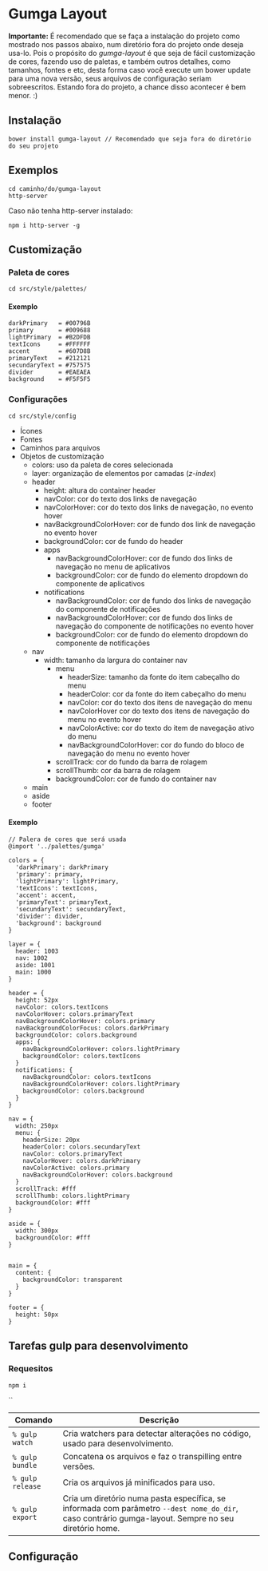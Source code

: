 # Gumga Layout

**Importante:**
É recomendado que se faça a instalação do projeto como mostrado nos passos abaixo, num diretório fora do projeto onde deseja usa-lo.
Pois o propósito do *gumga-layout* é que seja de fácil customização de cores, fazendo uso de paletas, e também outros detalhes, como tamanhos, fontes e etc, desta forma caso você execute um bower update para uma nova versão, seus arquivos de configuração seriam sobreescritos.
Estando fora do projeto, a chance disso acontecer é bem menor. :)

## Instalação
```
bower install gumga-layout // Recomendado que seja fora do diretório do seu projeto
```

## Exemplos
```
cd caminho/do/gumga-layout
http-server
```

Caso não tenha http-server instalado:
```
npm i http-server -g
```

## Customização

### Paleta de cores
```
cd src/style/palettes/
```
#### Exemplo
```
darkPrimary   = #00796B
primary       = #009688
lightPrimary  = #B2DFDB
textIcons     = #FFFFFF
accent        = #607D8B
primaryText   = #212121
secundaryText = #757575
divider       = #EAEAEA
background    = #F5F5F5
```

### Configurações

```
cd src/style/config
```
* Ícones
* Fontes
* Caminhos para arquivos
* Objetos de customização
  * colors: uso da paleta de cores selecionada
  * layer: organização de elementos por camadas (*z-index*)
  * header
    * height: altura do container header
    * navColor: cor do texto dos links de navegação
    * navColorHover: cor do texto dos links de navegação, no evento hover
    * navBackgroundColorHover: cor de fundo dos link de navegação no evento hover
    * backgroundColor: cor de fundo do header
    * apps
      * navBackgroundColorHover: cor de fundo dos links de navegação no menu de aplicativos
      * backgroundColor: cor de fundo do elemento dropdown do componente de aplicativos
    * notifications
      * navBackgroundColor: cor de fundo dos links de navegação do componente de notificações
      * navBackgroundColorHover: cor de fundo dos links de navegação do componente de notificações no evento hover
      * backgroundColor: cor de fundo do elemento dropdown do componente de notificações
  * nav
    * width: tamanho da largura do container nav
      * menu
        * headerSize: tamanho da fonte do item cabeçalho do menu
        * headerColor: cor da fonte do item cabeçalho do menu
        * navColor: cor do texto dos itens de navegação do menu
        * navColorHover cor do texto dos itens de navegação do menu no evento hover
        * navColorActive: cor do texto do item de navegação ativo do menu
        * navBackgroundColorHover: cor do fundo do bloco de navegação do menu no evento hover
      * scrollTrack: cor do fundo da barra de rolagem
      * scrollThumb: cor da barra de rolagem
      * backgroundColor: cor de fundo do container nav
  * main
  * aside
  * footer
 
#### Exemplo
```
// Palera de cores que será usada
@import '../palettes/gumga'

colors = {
  'darkPrimary': darkPrimary
  'primary': primary,
  'lightPrimary': lightPrimary,
  'textIcons': textIcons,
  'accent': accent,
  'primaryText': primaryText,
  'secundaryText': secundaryText,
  'divider': divider,
  'background': background
}

layer = {
  header: 1003
  nav: 1002
  aside: 1001
  main: 1000
}

header = {
  height: 52px
  navColor: colors.textIcons
  navColorHover: colors.primaryText
  navBackgroundColorHover: colors.primary
  navBackgroundColorFocus: colors.darkPrimary
  backgroundColor: colors.background
  apps: {
    navBackgroundColorHover: colors.lightPrimary
    backgroundColor: colors.textIcons
  }
  notifications: {
    navBackgroundColor: colors.textIcons
    navBackgroundColorHover: colors.lightPrimary
    backgroundColor: colors.background
  }
}

nav = {
  width: 250px
  menu: {
    headerSize: 20px
    headerColor: colors.secundaryText
    navColor: colors.primaryText
    navColorHover: colors.darkPrimary
    navColorActive: colors.primary
    navBackgroundColorHover: colors.background
  }
  scrollTrack: #fff
  scrollThumb: colors.lightPrimary
  backgroundColor: #fff
}

aside = {
  width: 300px
  backgroundColor: #fff
}


main = {
  content: {
    backgroundColor: transparent
  }
}

footer = {
  height: 50px
}
```

## Tarefas gulp para desenvolvimento

### Requesitos

`npm i`

``

Comando | Descrição
------------ | -------------
```% gulp watch``` | Cria watchers para detectar alterações no código, usado para desenvolvimento.
```% gulp bundle``` | Concatena os arquivos e faz o transpilling entre versões.
```% gulp release``` | Cria os arquivos já minificados para uso.
```% gulp export``` | Cria um diretório numa pasta específica, se informada com parâmetro ```--dest nome_do_dir```, caso contrário gumga-layout. Sempre no seu diretório home.


## Configuração

